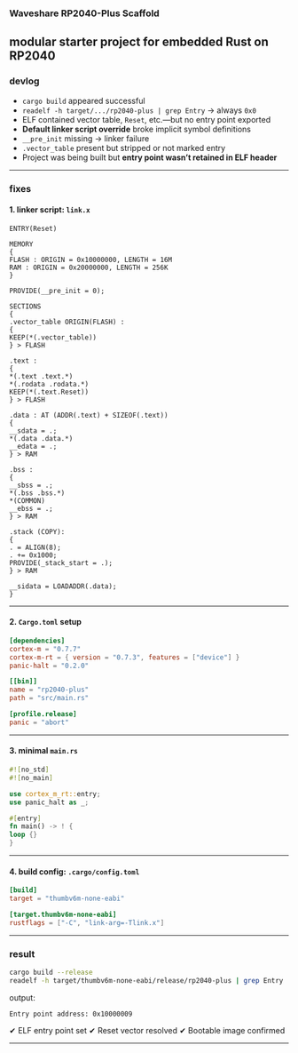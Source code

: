 ### Waveshare RP2040-Plus Scaffold

modular starter project for embedded Rust on RP2040
---

### devlog

- `cargo build` appeared successful
- `readelf -h target/.../rp2040-plus | grep Entry` → always `0x0`
- ELF contained vector table, `Reset`, etc.—but no entry point exported
- **Default linker script override** broke implicit symbol definitions
- `__pre_init` missing → linker failure
- `.vector_table` present but stripped or not marked entry
- Project was being built but **entry point wasn’t retained in ELF header**

---

### fixes

#### 1. **linker script: `link.x`**

```ld
ENTRY(Reset)

MEMORY
{
FLASH : ORIGIN = 0x10000000, LENGTH = 16M
RAM : ORIGIN = 0x20000000, LENGTH = 256K
}

PROVIDE(__pre_init = 0);

SECTIONS
{
.vector_table ORIGIN(FLASH) :
{
KEEP(*(.vector_table))
} > FLASH

.text :
{
*(.text .text.*)
*(.rodata .rodata.*)
KEEP(*(.text.Reset))
} > FLASH

.data : AT (ADDR(.text) + SIZEOF(.text))
{
__sdata = .;
*(.data .data.*)
__edata = .;
} > RAM

.bss :
{
__sbss = .;
*(.bss .bss.*)
*(COMMON)
__ebss = .;
} > RAM

.stack (COPY):
{
. = ALIGN(8);
. += 0x1000;
PROVIDE(_stack_start = .);
} > RAM

__sidata = LOADADDR(.data);
}
```

---

#### 2. **`Cargo.toml` setup**

```toml
[dependencies]
cortex-m = "0.7.7"
cortex-m-rt = { version = "0.7.3", features = ["device"] }
panic-halt = "0.2.0"

[[bin]]
name = "rp2040-plus"
path = "src/main.rs"

[profile.release]
panic = "abort"
```

---

#### 3. **minimal `main.rs`**

```rust
#![no_std]
#![no_main]

use cortex_m_rt::entry;
use panic_halt as _;

#[entry]
fn main() -> ! {
loop {}
}
```

---

#### 4. **build config: `.cargo/config.toml`**

```toml
[build]
target = "thumbv6m-none-eabi"

[target.thumbv6m-none-eabi]
rustflags = ["-C", "link-arg=-Tlink.x"]
```

---

### result

```sh
cargo build --release
readelf -h target/thumbv6m-none-eabi/release/rp2040-plus | grep Entry
```

output:
```
Entry point address: 0x10000009
```

✔ ELF entry point set
✔ Reset vector resolved
✔ Bootable image confirmed

---
